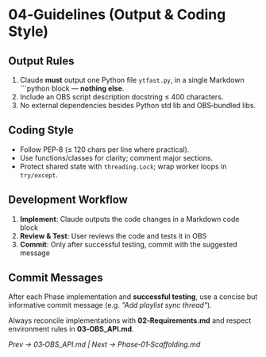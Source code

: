 # 04‑Guidelines (Output & Coding Style)

## Output Rules
1. Claude **must** output one Python file `ytfast.py`, in a single Markdown ```python block — **nothing else**.
2. Include an OBS script description docstring ≤ 400 characters.
3. No external dependencies besides Python std lib and OBS‑bundled libs.

## Coding Style
- Follow PEP‑8 (≤ 120 chars per line where practical).
- Use functions/classes for clarity; comment major sections.
- Protect shared state with `threading.Lock`; wrap worker loops in `try/except`.

## Development Workflow
1. **Implement**: Claude outputs the code changes in a Markdown code block
2. **Review & Test**: User reviews the code and tests it in OBS
3. **Commit**: Only after successful testing, commit with the suggested message

## Commit Messages
After each Phase implementation and **successful testing**, use a concise but informative commit message (e.g. *"Add playlist sync thread"*).

Always reconcile implementations with **02‑Requirements.md** and respect environment rules in **03‑OBS_API.md**.

*Prev → 03‑OBS_API.md | Next → Phase‑01‑Scaffolding.md*